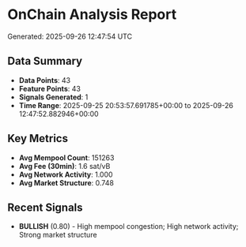 # OnChain Analysis Report
Generated: 2025-09-26 12:47:54 UTC

## Data Summary
- **Data Points**: 43
- **Feature Points**: 43
- **Signals Generated**: 1
- **Time Range**: 2025-09-25 20:53:57.691785+00:00 to 2025-09-26 12:47:52.882946+00:00

## Key Metrics
- **Avg Mempool Count**: 151263
- **Avg Fee (30min)**: 1.6 sat/vB
- **Avg Network Activity**: 1.000
- **Avg Market Structure**: 0.748

## Recent Signals
- **BULLISH** (0.80) - High mempool congestion; High network activity; Strong market structure
